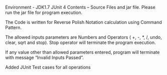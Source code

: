 Environment - JDK1.7 JUnit 4
Contents – Source Files and jar file. Please run the jar file for program execution.
 
The Code is written for Reverse Polish Notation calculation using Command Pattern.
 
The allowed inputs parameters are Numbers and Operators ( +, -, *, /, undo, clear, sqrt and stop). 
Stop operator will terminate the program execution. 

If any value other than allowed parameters entered, program will terminate with message “Invalid Inputs Passed”.

Added JUnit Test cases for all operations
 
